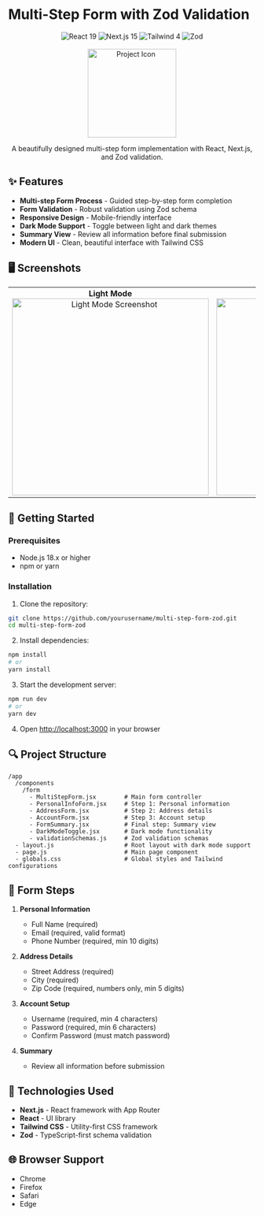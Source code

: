 # Multi-Step Form with Zod Validation

<div align="center">
  <img src="https://img.shields.io/badge/React-19.0.0-61DAFB?style=for-the-badge&logo=react&logoColor=white" alt="React 19" />
  <img src="https://img.shields.io/badge/Next.js-15.3.0-000000?style=for-the-badge&logo=next.js&logoColor=white" alt="Next.js 15" />
  <img src="https://img.shields.io/badge/Tailwind-4.1.3-38B2AC?style=for-the-badge&logo=tailwind-css&logoColor=white" alt="Tailwind 4" />
  <img src="https://img.shields.io/badge/Zod-Latest-3068B7?style=for-the-badge" alt="Zod" />
</div>

<br />

<div align="center">
  <img src="https://user-images.githubusercontent.com/1500684/158238105-e7279a0c-1640-40db-86b0-3d3a10aab824.png" width="180" alt="Project Icon" />
</div>

<p align="center">A beautifully designed multi-step form implementation with React, Next.js, and Zod validation.</p>

## ✨ Features

- **Multi-step Form Process** - Guided step-by-step form completion
- **Form Validation** - Robust validation using Zod schema
- **Responsive Design** - Mobile-friendly interface
- **Dark Mode Support** - Toggle between light and dark themes
- **Summary View** - Review all information before final submission
- **Modern UI** - Clean, beautiful interface with Tailwind CSS

## 🖥️ Screenshots

<div align="center">
  <table>
    <tr>
      <td align="center">
        <strong>Light Mode</strong><br />
        <img src="https://example.com/light-mode.png" width="400" alt="Light Mode Screenshot" />
      </td>
      <td align="center">
        <strong>Dark Mode</strong><br />
        <img src="https://example.com/dark-mode.png" width="400" alt="Dark Mode Screenshot" />
      </td>
    </tr>
  </table>
</div>

## 🚀 Getting Started

### Prerequisites

- Node.js 18.x or higher
- npm or yarn

### Installation

1. Clone the repository:

```bash
git clone https://github.com/yourusername/multi-step-form-zod.git
cd multi-step-form-zod
```

2. Install dependencies:

```bash
npm install
# or
yarn install
```

3. Start the development server:

```bash
npm run dev
# or
yarn dev
```

4. Open [http://localhost:3000](http://localhost:3000) in your browser

## 🔍 Project Structure

```
/app
  /components
    /form
      - MultiStepForm.jsx        # Main form controller
      - PersonalInfoForm.jsx     # Step 1: Personal information
      - AddressForm.jsx          # Step 2: Address details
      - AccountForm.jsx          # Step 3: Account setup
      - FormSummary.jsx          # Final step: Summary view
      - DarkModeToggle.jsx       # Dark mode functionality
      - validationSchemas.js     # Zod validation schemas
  - layout.js                    # Root layout with dark mode support
  - page.js                      # Main page component
  - globals.css                  # Global styles and Tailwind configurations
```

## 📝 Form Steps

1. **Personal Information**

   - Full Name (required)
   - Email (required, valid format)
   - Phone Number (required, min 10 digits)

2. **Address Details**

   - Street Address (required)
   - City (required)
   - Zip Code (required, numbers only, min 5 digits)

3. **Account Setup**

   - Username (required, min 4 characters)
   - Password (required, min 6 characters)
   - Confirm Password (must match password)

4. **Summary**
   - Review all information before submission

## 🔧 Technologies Used

- **Next.js** - React framework with App Router
- **React** - UI library
- **Tailwind CSS** - Utility-first CSS framework
- **Zod** - TypeScript-first schema validation

## 🌐 Browser Support

- Chrome
- Firefox
- Safari
- Edge


